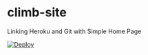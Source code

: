 # climb-site
Linking Heroku and Git with Simple Home Page


[![Deploy](https://www.herokucdn.com/deploy/button.svg)](https://climb-high.herokuapp.com/)